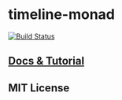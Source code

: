# timeline-monad

[![Build Status](https://travis-ci.org/stken2050/timeline-monad.svg?branch=master)](https://travis-ci.org/stken2050/timeline-monad)


## [Docs & Tutorial]( https://stken2050.github.io/timeline-monad/)

## MIT License